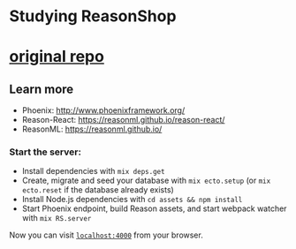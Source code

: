 # Studying ReasonShop

# [original repo](https://github.com/xantrac/reason_shop)

## Learn more

- Phoenix: http://www.phoenixframework.org/
- Reason-React: https://reasonml.github.io/reason-react/
- ReasonML: https://reasonml.github.io/

### Start the server:

- Install dependencies with `mix deps.get`
- Create, migrate and seed your database with `mix ecto.setup` (or `mix ecto.reset` if the database already exists)
- Install Node.js dependencies with `cd assets && npm install`
- Start Phoenix endpoint, build Reason assets, and start webpack watcher with `mix RS.server`

Now you can visit [`localhost:4000`](http://localhost:4000) from your browser.
